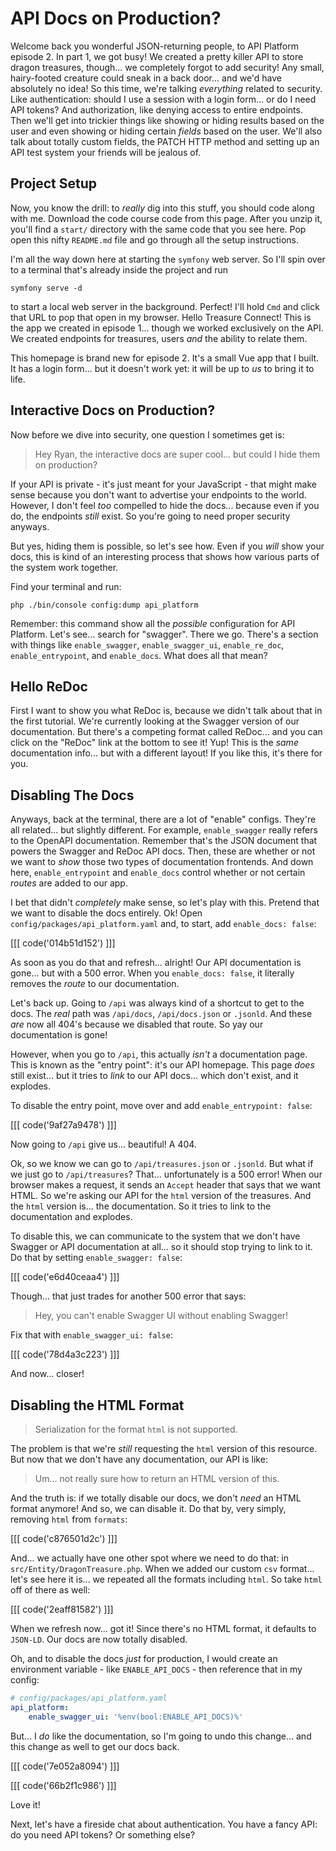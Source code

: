 # API Docs on Production?

Welcome back you wonderful JSON-returning people, to API Platform episode 2. In
part 1, we got busy! We created a pretty killer API to store dragon treasures,
though... we completely forgot to add security! Any small, hairy-footed creature
could sneak in a back door... and we'd have absolutely no idea! So this time,
we're talking *everything* related to security. Like authentication: should I
use a session with a login form... or do I need API tokens? And authorization,
like denying access to entire endpoints. Then we'll get into trickier things
like showing or hiding results based on the user and even showing or hiding
certain *fields* based on the user. We'll also talk about totally custom fields,
the PATCH HTTP method and setting up an API test system your friends will be
jealous of.

## Project Setup

Now, you know the drill: to *really* dig into this stuff, you should code
along with me. Download the code course code from this page. After you unzip it,
you'll find a `start/` directory with the same code that you see here. Pop open
this nifty `README.md` file and go through all the setup instructions.

I'm all the way down here at starting the `symfony` web server. So I'll spin over
to a terminal that's already inside the project and run

```terminal
symfony serve -d
```

to start a local web server in the background. Perfect! I'll hold `Cmd` and click
that URL to pop that open in my browser. Hello Treasure Connect! This is
the app we created in episode 1... though we worked exclusively on the API. We
created endpoints for treasures, users *and* the ability to relate them.

This homepage is brand new for episode 2. It's a small Vue app that I built. It
has a login form... but it doesn't work yet: it will be up to *us* to bring it
to life.

## Interactive Docs on Production?

Now before we dive into security, one question I sometimes get is:

> Hey Ryan, the interactive docs are super cool... but could I hide them on
> production?

If your API is private - it's just meant for your JavaScript - that might make
sense because you don't want to advertise your endpoints to the world. However,
I don't feel *too* compelled to hide the docs... because even if you do, the
endpoints *still* exist. So you're going to need proper security anyways.

But yes, hiding them is possible, so let's see how. Even if you *will* show your
docs, this is kind of an interesting process that shows how various parts of the
system work together.

Find your terminal and run:

```terminal
php ./bin/console config:dump api_platform
```

Remember: this command show all the *possible* configuration for API Platform.
Let's see... search for "swagger". There we go. There's a section with things like
`enable_swagger`, `enable_swagger_ui`, `enable_re_doc`, `enable_entrypoint`, and
`enable_docs`. What does all that mean?

## Hello ReDoc

First I want to show you what ReDoc is, because we didn't talk about that in the
first tutorial. We're currently looking at the Swagger version of our
documentation. But there's a competing format called ReDoc... and you can
click on the "ReDoc" link at the bottom to see it! Yup! This is the *same*
documentation info... but with a different layout! If you like this, it's there
for you.

## Disabling The Docs

Anyways, back at the terminal, there are a lot of "enable" configs. They're all
related... but slightly different. For example, `enable_swagger` really refers to
the OpenAPI documentation. Remember that's the JSON document that powers the Swagger
and ReDoc API docs. Then, these are whether or not we want to *show* those two types
of documentation frontends. And down here, `enable_entrypoint` and `enable_docs`
control whether or not certain *routes* are added to our app.

I bet that didn't *completely* make sense, so let's play with this. Pretend
that we want to disable the docs entirely. Ok! Open `config/packages/api_platform.yaml`
and, to start, add `enable_docs: false`:

[[[ code('014b51d152') ]]]

As soon as you do that and refresh... alright! Our API documentation is gone... but
with a 500 error. When you `enable_docs: false`, it literally removes the *route*
to our documentation.

Let's back up. Going to `/api` was always kind of a shortcut to get to the docs.
The *real* path was `/api/docs`, `/api/docs.json` or `.jsonld`. And these *are*
now all 404's because we disabled that route. So yay our documentation is gone!

However, when you go to `/api`, this actually *isn't* a documentation page. This
is known as the "entry point": it's our API homepage. This page *does* still
exist... but it tries to *link* to our API docs... which don't exist, and it explodes.

To disable the entry point, move over and add `enable_entrypoint: false`:

[[[ code('9af27a9478') ]]]

Now going to `/api` give us... beautiful! A 404.

Ok, so we know we can go to `/api/treasures.json` or `.jsonld`. But what if
we just go to `/api/treasures`? That...  unfortunately is a 500 error! When our
browser makes a request, it sends an `Accept` header that says that we want HTML.
So we're asking our API for the `html` version of the treasures. And the `html`
version is... the documentation. So it tries to link to the documentation and
explodes.

To disable this, we can communicate to the system that we don't have Swagger or API
documentation at all... so it should stop trying to link to it. Do that by setting
`enable_swagger: false`:

[[[ code('e6d40ceaa4') ]]]

Though... that just trades for another 500 error that says:

> Hey, you can't enable Swagger UI without enabling Swagger!

Fix that with `enable_swagger_ui: false`:

[[[ code('78d4a3c223') ]]]

And now... closer!

## Disabling the HTML Format

> Serialization for the format `html` is not supported.

The problem is that we're *still* requesting the `html` version of this resource.
But now that we don't have any documentation, our API is like:

> Um... not really sure how to return an HTML version of this.

And the truth is: if we totally disable our docs, we don't *need* an HTML format
anymore! And so, we can disable it. Do that by, very simply, removing `html` from
`formats`:

[[[ code('c876501d2c') ]]]

And... we actually have one other spot where we need to do that: in
`src/Entity/DragonTreasure.php`. When we added our custom `csv` format... let's see
here it is... we repeated all the formats including `html`. So take `html` off
of there as well:

[[[ code('2eaff81582') ]]]

When we refresh now... got it! Since there's no HTML format, it defaults to `JSON-LD`.
Our docs are now totally disabled.

Oh, and to disable the docs *just* for production, I would create an environment
variable - like `ENABLE_API_DOCS` - then reference that in my config:

```yaml
# config/packages/api_platform.yaml
api_platform:
    enable_swagger_ui: '%env(bool:ENABLE_API_DOCS)%'
```

But... I *do* like the documentation, so I'm going to undo this change... and
this change as well to get our docs back.

[[[ code('7e052a8094') ]]]

[[[ code('66b2f1c986') ]]]

Love it!

Next, let's have a fireside chat about authentication. You have a fancy API:
do you need API tokens? Or something else?
